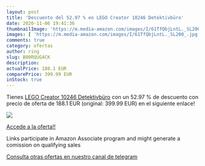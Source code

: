 ```yaml
---
layout: post
title: 'Descuento del 52.97 % en LEGO Creator 10246 Detektivbüro'
date: 2020-11-06 19:41:36
thumbnailImage: 'https://m.media-amazon.com/images/I/61TfQbjLntL._SL200_.jpg'
images: [ 'https://m.media-amazon.com/images/I/61TfQbjLntL._SL200_.jpg' ]
comments: true
category: ofertas
author: ring
slug: B00RQUG4CK
description:
actualPrice: 188.1 EUR
comparePrice: 399.99 EUR
inStock: true
---
```


Tienes [LEGO Creator 10246 Detektivbüro](https://www.amazon.de/dp/B00RQUG4CK/?tag=redken02-21) con un 52.97 % de descuento con precio de oferta de 188.1 EUR (original: 399.99 EUR) en el siguiente enlace!

[![](https://m.media-amazon.com/images/I/61TfQbjLntL._SL200_.jpg)](https://www.amazon.de/dp/B00RQUG4CK/?tag=redken02-21)

[Accede a la oferta!!](https://www.amazon.de/dp/B00RQUG4CK/?tag=redken02-21)

Links participate in Amazon Associate program and might generate a comission on qualifying sales

[Consulta otras ofertas en nuestro canal de telegram](https://t.me/s/ofertas25)
